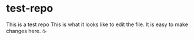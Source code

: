 # test-repo
This is a test repo
This is what it looks like to edit the file.
It is easy to make changes here.
:coffee:

